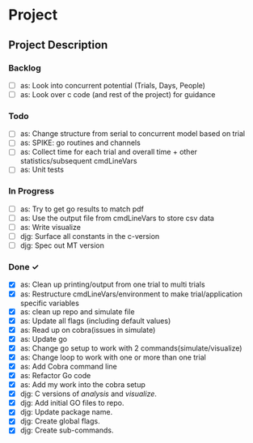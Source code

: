 # Project

## Project Description

### Backlog

- [ ] as: Look into concurrent potential (Trials, Days, People)
- [ ] as: Look over c code (and rest of the project) for guidance  

### Todo


- [ ] as: Change structure from serial to concurrent model based on trial
- [ ] as: SPIKE: go routines and channels
- [ ] as: Collect time for each trial and overall time + other statistics/subsequent cmdLineVars
- [ ] as: Unit tests

### In Progress

- [ ] as: Try to get go results to match pdf
- [ ] as: Use the output file from cmdLineVars to store csv data
- [ ] as: Write visualize
- [ ] djg: Surface all constants in the c-version  
- [ ] djg: Spec out MT version  

### Done ✓

- [x] as: Clean up printing/output from one trial to multi trials
- [x] as: Restructure cmdLineVars/environment to make trial/application specific variables
- [x] as: clean up repo and simulate file
- [x] as: Update all flags (including default values)
- [x] as: Read up on cobra(issues in simulate)
- [x] as: Update go
- [x] as: Change go setup to work with 2 commands(simulate/visualize)
- [x] as: Change loop to work with one or more than one trial
- [x] as: Add Cobra command line
- [x] as: Refactor Go code
- [x] as: Add my work into the cobra setup  
- [x] djg: C versions of _analysis_ and _visualize_.  
- [x] djg: Add initial GO files to repo.  
- [x] djg: Update package name.  
- [x] djg: Create global flags.  
- [x] djg: Create sub-commands.  
